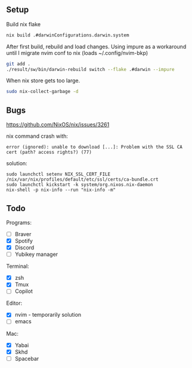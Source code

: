## Setup 

Build nix flake

```bash
nix build .#darwinConfigurations.darwin.system
```

After first build, rebuild and load changes.
Using impure as a workaround until I migrate nvim conf to nix (loads ~/.config/nvim-bkp)

```bash
git add .
./result/sw/bin/darwin-rebuild switch --flake .#darwin --impure
```

When nix store gets too large.

```bash
sudo nix-collect-garbage -d
```

## Bugs

https://github.com/NixOS/nix/issues/3261

nix command crash with:
  ```
  error (ignored): unable to download [...]: Problem with the SSL CA cert (path? access rights?) (77)
  ```

solution:
  ```
  sudo launchctl setenv NIX_SSL_CERT_FILE /nix/var/nix/profiles/default/etc/ssl/certs/ca-bundle.crt
  sudo launchctl kickstart -k system/org.nixos.nix-daemon
  nix-shell -p nix-info --run "nix-info -m"
  ```

## Todo

Programs:

- [ ] Braver
- [x] Spotify
- [x] Discord
- [ ] Yubikey manager

Terminal:

- [x] zsh
- [x] Tmux
- [ ] Copilot

Editor: 

- [x] nvim - temporarily solution
- [ ] emacs

Mac:

- [x] Yabai
- [x] Skhd
- [ ] Spacebar
